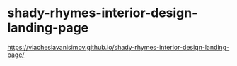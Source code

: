 # shady-rhymes-interior-design-landing-page

https://viacheslavanisimov.github.io/shady-rhymes-interior-design-landing-page/
